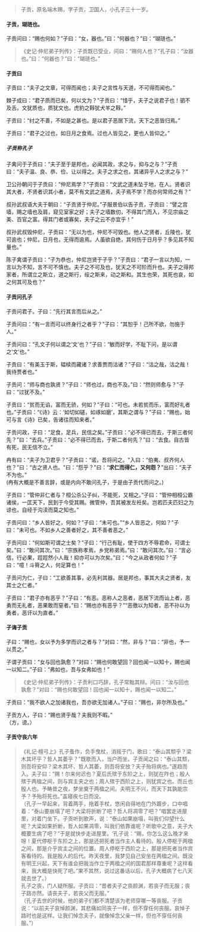 
> 子贡，原名端木赐，字子贡，卫国人，小孔子三十一岁。

#### 子贡，瑚琏也。

子贡问曰：“赐也何如？”子曰：“女，器也。”曰：“何器也？”曰：“瑚琏也。”
> 《史记·仲尼弟子列传》：子贡既已受业，问曰：“赐何人也？”孔子曰：“汝器也。”曰：“何器也？”曰：“瑚琏也。”

#### 子贡曰

子贡曰：“夫子之文章，可得而闻也；夫子之言性与天道，不可得而闻也。”

棘子成曰：“君子质而已矣，何以文为？”子贡曰：“惜乎，夫子之说君子也！驷不及舌。文犹质也，质犹文也。虎豹之鞟犹犬羊之鞟。”

子贡曰：“纣之不善，不如是之甚也。是以君子恶居下流，天下之恶皆归焉。”

子贡曰：“君子之过也，如日月之食焉。过也人皆见之，更也人皆仰之。”

##### 子贡称孔子

子禽问于子贡曰：“夫子至于是邦也，必闻其政，求之与，抑与之与？”子贡曰：“夫子温、良、恭、俭、让以得之。夫子之求之也，其诸异乎人之求之与？”

卫公孙朝问于子贡曰：“仲尼焉学？”子贡曰：“文武之道未坠于地，在人。贤者识其大者，不贤者识其小者，莫不有文武之道焉，夫子焉不学？而亦何常师之有？”

叔孙武叔语大夫于朝曰：“子贡贤于仲尼。”子服景伯以告子贡，子贡曰：“譬之宫墙，赐之墙也及肩，窥见室家之好；夫子之墙数仞，不得其门而入，不见宗庙之美、百官之富。得其门者或寡矣，夫子之云不亦宜乎！”

叔孙武叔毁仲尼，子贡曰：“无以为也，仲尼不可毁也。他人之贤者，丘陵也，犹可逾也；仲尼，日月也，无得而逾焉。人虽欲自绝，其何伤于日月乎？多见其不知量也。”

陈子禽谓子贡曰：“子为恭也，仲尼岂贤于子乎？”子贡曰：“君子一言以为知，一言以为不知，言不可不慎也。夫子之不可及也，犹天之不可阶而升也。夫子之得邦家者，所谓立之斯立，道之斯行，绥之斯来，动之斯和。其生也荣，其死也哀，如之何其可及也？”

#### 子贡问孔子

子贡问君子。子曰：“先行其言而后从之。”

子贡问曰：“有一言而可以终身行之者乎？”子曰：“其恕乎！己所不欲，勿施于人。”

子贡问曰：“孔文子何以谓之‘文’也？”子曰：“敏而好学，不耻下问，是以谓之‘文’也。”

子贡曰：“有美玉于斯，韫椟而藏诸？求善贾而沽诸？”子曰：“沽之哉，沽之哉！我待贾者也。”

子贡问：“师与商也孰贤？”子曰：“师也过，商也不及。”曰：“然则师愈与？”子曰：“过犹不及。”

子贡曰：“贫而无谄，富而无骄，何如？”子曰：“可也。未若贫而乐，富而好礼者也。”子贡曰：“《诗》云：‘如切如磋，如琢如磨’，其斯之谓与？”子曰：“赐也，始可与言《诗》已矣，告诸往而知来者。”

子贡问政，子曰：“足食，足兵，民信之矣。”子贡曰：“必不得已而去，于斯三者何先？”曰：“去兵。”子贡曰：“必不得已而去，于斯二者何先？”曰：“去食。自古皆有死，民无信不立。”

冉有曰：“夫子为卫君乎？”子贡曰：“诺，吾将问之。"入曰：“伯夷、叔齐何人也？"曰：“古之贤人也。"曰：“怨乎？"曰：“**求仁而得仁，又何怨？**"出曰：“夫子不为也。”    
(冉有大概是不善言辞，或是内向不敢问孔子，于是由子贡代而问之。)

子贡曰：“管仲非仁者与？桓公杀公子纠，不能死，又相之。”子曰：“管仲相桓公霸诸侯，一匡天下，民到于今受其赐。微管仲，吾其被发左衽矣。岂若匹夫匹妇之为谅也，自经于沟渎而莫之知也。”

子贡问曰：“乡人皆好之，何如？”子曰：“未可也。”“乡人皆恶之，何如？”子曰：“未可也。不如乡人之善者好之，其不善者恶之。”

子贡问曰：“何如斯可谓之士矣？”子曰：“行己有耻，使于四方不辱君命，可谓士矣。”曰：“敢问其次。”曰：“宗族称孝焉，乡党称弟焉。”曰：“敢问其次。”曰：“言必信，行必果，踁踁然小人哉！抑亦可以为次矣。”曰：“今之从政者何如？”子曰：“噫！斗筲之人，何足算也！”

子贡问为仁，子曰：“工欲善其事，必先利其器。居是邦也，事其大夫之贤者，友其士之仁者。”

子贡曰：“君子亦有恶乎？”子曰：“有恶。恶称人之恶者，恶居下流而讪上者，恶勇而无礼者，恶果敢而窒者。”曰：“赐也亦有恶乎？”“恶徼以为知者，恶不孙以为勇者，恶讦以为直者。”

#### 子诲子贡

子曰：“赐也，女以予为多学而识之者与？”对曰：“然，非与？”曰：“非也，予一以贯之。”

子谓子贡曰：“女与回也孰愈？”对曰：“赐也何敢望回？回也闻一以知十，赐也闻一以知二。”子曰：“弗如也，吾与女弗如也！”
> 《史记·仲尼弟子列传》：子贡利口巧辞，孔子常黜其辩。问曰：“汝与回也孰愈？”对曰：“赐也何敢望回！回也闻一以知十，赐也闻一以知二。”

子贡曰：“我不欲人之加诸我也，吾亦欲无加诸人。”子曰：“赐也，非尔所及也。”

子贡方人，子曰：“赐也贤乎哉？夫我则不暇。”   
（方，谤。）

#### 子贡守丧六年

> 《礼记·檀弓上》孔子蚤作，负手曳杖，消摇于门，歌曰：“泰山其颓乎？梁木其坏乎？哲人其萎乎？”既歌而入，当户而坐。子贡闻之曰：“泰山其颓，则吾将安仰？梁木其坏、哲人其萎，则吾将安放？夫子殆将病也。”遂趋而入。夫子曰：“赐！尔来何迟也？夏后氏殡于东阶之上，则犹在阼也；殷人殡于两楹之间，则与宾主夹之也；周人殡于西阶之上，则犹宾之也。而丘也殷人也。予畴昔之夜，梦坐奠于两楹之间。夫明王不兴，而天下其孰能宗予？予殆将死也。”盖寝疾七日而没。   
> （孔子一早起来，背着两手，拖着手杖，悠闲自得地在门外踱步，口中唱着：“泰山要崩塌了吧？大梁将折断了吧？哲人将凋零了吧？”唱罢走进屋里，对着门坐下。子贡听到歌声，说：“泰山如果崩塌，叫我们仰望什么呢？大梁如果折断，哲人如果凋零，叫我们依靠谁呢？听歌中之意，夫子大概要生病了吧？”于是就快步走进屋里。‘孔子说：“赐，你怎么这么晚才来呀！夏代停枢于东阶之上，那是还把死者当作主人看待的。殷人停枢于两楹之间，那是介乎宾主之间的位置。周人停枢于西阶之上，那是把死者当作宾客看待的。我是殷人的后代。昨天夜里，我梦见自己安坐在两楹之间。既没有明王兴起，天下有谁会把我当作立于两楹之间的国君那样尊重呢？这样看来，我大概是快死了吧。”果不其然，说过这番话以后，孔子大概病了七八天就去世了。）   
> 孔子之丧，门人疑所服。子贡曰：“昔者夫子之丧颜渊，若丧子而无服；丧子路亦然。请丧夫子，若丧父而无服。”   
> （孔子去世的时候，他的弟子们都不清楚该为老师穿哪一等丧服。子贡说：“以前夫子哀悼颜渊，其悲痛如同丧子一样，但不穿任何丧服。哀悼子路时也是这样。让我们悼念夫子，就像悼念父亲一样，但也不穿任何丧服。”）
